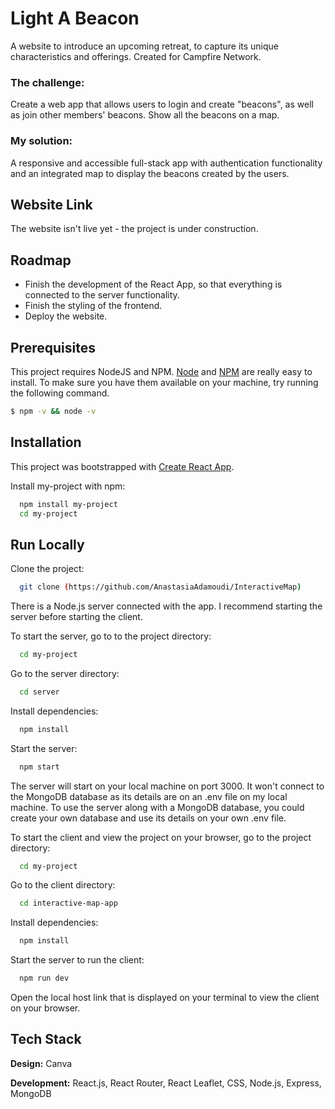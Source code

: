 # Light A Beacon

A website to introduce an upcoming retreat, to capture its unique characteristics and offerings. Created for Campfire Network.

### The challenge:
Create a web app that allows users to login and create "beacons", as well as join other members' beacons. Show all the beacons on a map.

### My solution:
A responsive and accessible full-stack app with authentication functionality and an integrated map to display the beacons created by the users.


## Website Link

The website isn't live yet - the project is under construction.



## Roadmap

- Finish the development of the React App, so that everything is connected to the server functionality.
- Finish the styling of the frontend.
- Deploy the website.


## Prerequisites

This project requires NodeJS and NPM.
[Node](http://nodejs.org/) and [NPM](https://npmjs.org/) are really easy to install.
To make sure you have them available on your machine,
try running the following command.

```bash
$ npm -v && node -v
```


## Installation

This project was bootstrapped with [Create React App](https://github.com/facebook/create-react-app).

Install my-project with npm:

```bash
  npm install my-project
  cd my-project
```



    
## Run Locally

Clone the project:

```bash
  git clone (https://github.com/AnastasiaAdamoudi/InteractiveMap)
```

There is a Node.js server connected with the app. I recommend starting the server before starting the client.

To start the server, go to to the project directory:

```bash
  cd my-project
```

Go to the server directory:

```bash
  cd server
```

Install dependencies:

```bash
  npm install
```

Start the server:

```bash
  npm start
```

The server will start on your local machine on port 3000. It won't connect to the MongoDB database as its details are on an .env file on my local machine. To use the server along with a MongoDB database, you could create your own database and use its details on your own .env file.

To start the client and view the project on your browser, go to the project directory:

```bash
  cd my-project
```

Go to the client directory:

```bash
  cd interactive-map-app
```

Install dependencies:

```bash
  npm install
```

Start the server to run the client:

```bash
  npm run dev
```

Open the local host link that is displayed on your terminal to view the client on your browser.



## Tech Stack

**Design:** Canva

**Development:** React.js, React Router, React Leaflet, CSS, Node.js, Express, MongoDB


